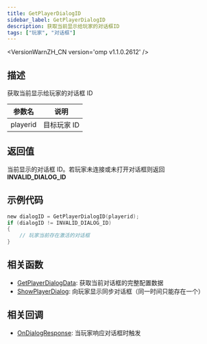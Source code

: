 ```yaml
---
title: GetPlayerDialogID
sidebar_label: GetPlayerDialogID
description: 获取当前显示给玩家的对话框ID
tags: ["玩家", "对话框"]
---
```


<VersionWarnZH_CN version='omp v1.1.0.2612' />

## 描述

获取当前显示给玩家的对话框 ID

| 参数名   | 说明        |
| -------- | ----------- |
| playerid | 目标玩家 ID |

## 返回值

当前显示的对话框 ID。若玩家未连接或未打开对话框则返回**INVALID_DIALOG_ID**

## 示例代码

```c
new dialogID = GetPlayerDialogID(playerid);
if (dialogID != INVALID_DIALOG_ID)
{
    // 玩家当前存在激活的对话框
}
```

## 相关函数

- [GetPlayerDialogData](GetPlayerDialogData): 获取当前对话框的完整配置数据
- [ShowPlayerDialog](ShowPlayerDialog): 向玩家显示同步对话框（同一时间只能存在一个）

## 相关回调

- [OnDialogResponse](../callbacks/OnDialogResponse): 当玩家响应对话框时触发
